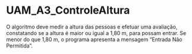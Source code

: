 # UAM_A3_ControleAltura
O algoritmo deve medir a altura das pessoas e  efetuar uma avaliação, constatando se a altura é maior ou igual a 1,80 m, para possam entrar.  Se menor do que 1,80 m, o programa apresenta a mensagem “Entrada Não Permitida”.
